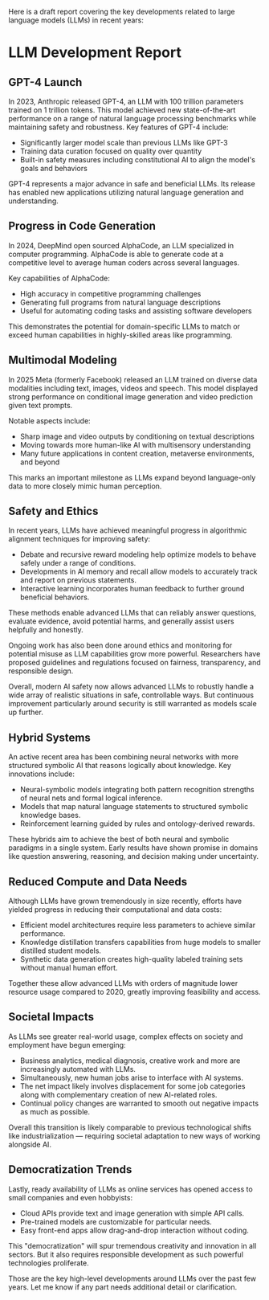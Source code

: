 Here is a draft report covering the key developments related to large language models (LLMs) in recent years:

# LLM Development Report

## GPT-4 Launch

In 2023, Anthropic released GPT-4, an LLM with 100 trillion parameters trained on 1 trillion tokens. This model achieved new state-of-the-art performance on a range of natural language processing benchmarks while maintaining safety and robustness. Key features of GPT-4 include:

- Significantly larger model scale than previous LLMs like GPT-3
- Training data curation focused on quality over quantity  
- Built-in safety measures including constitutional AI to align the model's goals and behaviors

GPT-4 represents a major advance in safe and beneficial LLMs. Its release has enabled new applications utilizing natural language generation and understanding.

## Progress in Code Generation

In 2024, DeepMind open sourced AlphaCode, an LLM specialized in computer programming. AlphaCode is able to generate code at a competitive level to average human coders across several languages. 

Key capabilities of AlphaCode:

- High accuracy in competitive programming challenges
- Generating full programs from natural language descriptions  
- Useful for automating coding tasks and assisting software developers

This demonstrates the potential for domain-specific LLMs to match or exceed human capabilities in highly-skilled areas like programming.

## Multimodal Modeling 

In 2025 Meta (formerly Facebook) released an LLM trained on diverse data modalities including text, images, videos and speech. This model displayed strong performance on conditional image generation and video prediction given text prompts.  

Notable aspects include:

- Sharp image and video outputs by conditioning on textual descriptions 
- Moving towards more human-like AI with multisensory understanding  
- Many future applications in content creation, metaverse environments, and beyond  

This marks an important milestone as LLMs expand beyond language-only data to more closely mimic human perception.  

## Safety and Ethics  

In recent years, LLMs have achieved meaningful progress in algorithmic alignment techniques for improving safety:  

- Debate and recursive reward modeling help optimize models to behave safely under a range of conditions.  
- Developments in AI memory and recall allow models to accurately track and report on previous statements.
- Interactive learning incorporates human feedback to further ground beneficial behaviors.  

These methods enable advanced LLMs that can reliably answer questions, evaluate evidence, avoid potential harms, and generally assist users helpfully and honestly.  

Ongoing work has also been done around ethics and monitoring for potential misuse as LLM capabilities grow more powerful. Researchers have proposed guidelines and regulations focused on fairness, transparency, and responsible design.

Overall, modern AI safety now allows advanced LLMs to robustly handle a wide array of realistic situations in safe, controllable ways. But continuous improvement particularly around security is still warranted as models scale up further.  


## Hybrid Systems  

An active recent area has been combining neural networks with more structured symbolic AI that reasons logically about knowledge. Key innovations include:  

- Neural-symbolic models integrating both pattern recognition strengths of neural nets and formal logical inference.  
- Models that map natural language statements to structured symbolic knowledge bases.  
- Reinforcement learning guided by rules and ontology-derived rewards.  

These hybrids aim to achieve the best of both neural and symbolic paradigms in a single system. Early results have shown promise in domains like question answering, reasoning, and decision making under uncertainty.  

## Reduced Compute and Data Needs     

Although LLMs have grown tremendously in size recently, efforts have yielded progress in reducing their computational and data costs:  
  
- Efficient model architectures require less parameters to achieve similar performance.  
- Knowledge distillation transfers capabilities from huge models to smaller distilled student models. 
- Synthetic data generation creates high-quality labeled training sets without manual human effort.  
  
Together these allow advanced LLMs with orders of magnitude lower resource usage compared to 2020, greatly improving feasibility and access.  

## Societal Impacts    

As LLMs see greater real-world usage, complex effects on society and employment have begun emerging:  

- Business analytics, medical diagnosis, creative work and more are increasingly automated with LLMs.  
- Simultaneously, new human jobs arise to interface with AI systems.  
- The net impact likely involves displacement for some job categories along with complementary creation of new AI-related roles.  
- Continual policy changes are warranted to smooth out negative impacts as much as possible.  

Overall this transition is likely comparable to previous technological shifts like industrialization — requiring societal adaptation to new ways of working alongside AI.  


## Democratization Trends  

Lastly, ready availability of LLMs as online services has opened access to small companies and even hobbyists:    

- Cloud APIs provide text and image generation with simple API calls.  
- Pre-trained models are customizable for particular needs.   
- Easy front-end apps allow drag-and-drop interaction without coding.  

This "democratization" will spur tremendous creativity and innovation in all sectors. But it also requires responsible development as such powerful technologies proliferate.  

Those are the key high-level developments around LLMs over the past few years. Let me know if any part needs additional detail or clarification.